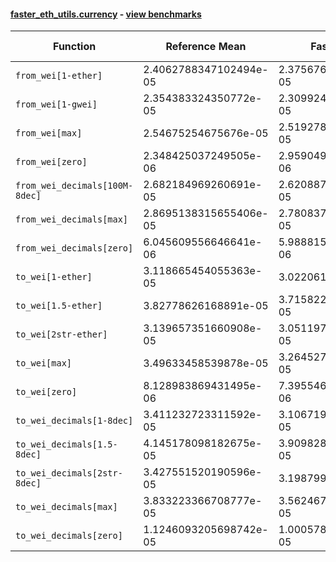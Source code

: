 #### [faster_eth_utils.currency](https://github.com/BobTheBuidler/faster-eth-utils/blob/master/faster_eth_utils/currency.py) - [view benchmarks](https://github.com/BobTheBuidler/faster-eth-utils/blob/master/benchmarks/test_currency_benchmarks.py)

| Function | Reference Mean | Faster Mean | % Change | Speedup (%) | x Faster | Faster |
|----------|---------------|-------------|----------|-------------|----------|--------|
| `from_wei[1-ether]` | 2.4062788347102494e-05 | 2.3756765228477597e-05 | 1.27% | 1.29% | 1.01x | ✅ |
| `from_wei[1-gwei]` | 2.354383324350772e-05 | 2.3099248258740127e-05 | 1.89% | 1.92% | 1.02x | ✅ |
| `from_wei[max]` | 2.54675254675676e-05 | 2.519278239255588e-05 | 1.08% | 1.09% | 1.01x | ✅ |
| `from_wei[zero]` | 2.348425037249505e-06 | 2.9590491504100844e-06 | -26.00% | -20.64% | 0.79x | ❌ |
| `from_wei_decimals[100M-8dec]` | 2.682184969260691e-05 | 2.6208879339258327e-05 | 2.29% | 2.34% | 1.02x | ✅ |
| `from_wei_decimals[max]` | 2.8695138315655406e-05 | 2.7808371235838876e-05 | 3.09% | 3.19% | 1.03x | ✅ |
| `from_wei_decimals[zero]` | 6.045609556646641e-06 | 5.988815520745839e-06 | 0.94% | 0.95% | 1.01x | ✅ |
| `to_wei[1-ether]` | 3.118665454055363e-05 | 3.02206101687827e-05 | 3.10% | 3.20% | 1.03x | ✅ |
| `to_wei[1.5-ether]` | 3.82778626168891e-05 | 3.7158229060290964e-05 | 2.93% | 3.01% | 1.03x | ✅ |
| `to_wei[2str-ether]` | 3.139657351660908e-05 | 3.0511972960683856e-05 | 2.82% | 2.90% | 1.03x | ✅ |
| `to_wei[max]` | 3.49633458539878e-05 | 3.264527254058617e-05 | 6.63% | 7.10% | 1.07x | ✅ |
| `to_wei[zero]` | 8.128983869431495e-06 | 7.395546041261121e-06 | 9.02% | 9.92% | 1.10x | ✅ |
| `to_wei_decimals[1-8dec]` | 3.411232723311592e-05 | 3.106719200129133e-05 | 8.93% | 9.80% | 1.10x | ✅ |
| `to_wei_decimals[1.5-8dec]` | 4.145178098182675e-05 | 3.9098280405398036e-05 | 5.68% | 6.02% | 1.06x | ✅ |
| `to_wei_decimals[2str-8dec]` | 3.427551520190596e-05 | 3.19879995642094e-05 | 6.67% | 7.15% | 1.07x | ✅ |
| `to_wei_decimals[max]` | 3.833223366708777e-05 | 3.5624675313202565e-05 | 7.06% | 7.60% | 1.08x | ✅ |
| `to_wei_decimals[zero]` | 1.1246093205698742e-05 | 1.0005789842877986e-05 | 11.03% | 12.40% | 1.12x | ✅ |
